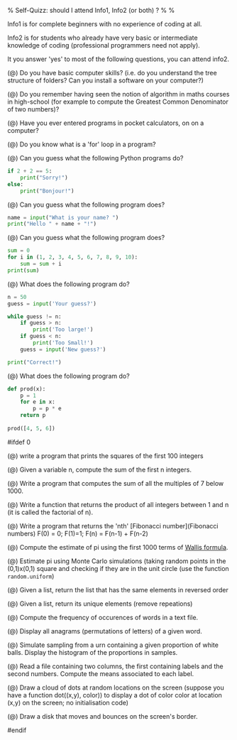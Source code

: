 % Self-Quizz: should I attend Info1, Info2 (or both) ?
% 
%

Info1 is for complete beginners with no experience of coding at all.

Info2 is for students who already have very basic or intermediate knowledge of coding (professional programmers need not apply). 

It you answer 'yes' to most of the following questions, you can attend info2. 

(@) Do you have basic computer skills? (i.e. do you understand the tree structure of folders? Can you install a software on your computer?)

(@) Do you remember having seen the notion of algorithm in maths courses in high-school (for example to compute the Greatest Common Denominator of two numbers)?

(@) Have you ever entered programs in pocket calculators, on on a computer?

(@) Do you know what is a 'for' loop in a program?

(@) Can you guess what the following Python programs do?

```python
if 2 + 2 == 5: 
	print("Sorry!")
else:
	print("Bonjour!")
```

(@) Can you guess what the following program does?

```python
name = input("What is your name? ")
print("Hello " + name + "!")
```

(@) Can you guess what the following program does?

```python
sum = 0
for i in (1, 2, 3, 4, 5, 6, 7, 8, 9, 10):
	sum = sum + i
print(sum)
```

(@) What does the following program do?

```python
n = 50
guess = input('Your guess?')

while guess != n:
	if guess > n:
		print('Too large!')
	if guess < n:
		print('Too Small!')
	guess = input('New guess?')

print("Correct!")
```


(@) What does the following program do?

```python
def prod(x):
	p = 1
	for e in x:
		p = p * e
	return p
	
prod([4, 5, 6])
```

#ifdef 0

(@) write a program that prints the squares of the first 100 integers 

(@) Given a variable n, compute the sum of the first n integers.

(@) Write a program that computes the sum of all the multiples of 7 below 1000.

(@) Write a function that returns the product of all integers between 1 and n (it is called the factorial of n).

(@) Write a program that returns the 'nth' [Fibonacci number](Fibonacci numbers) F(0) = 0; F(1)=1; F(n) = F(n-1) + F(n-2) 

(@) Compute the estimate of pi using the first 1000 terms of [Wallis formula](http://en.wikipedia.org/wiki/Wallis_product). 

(@) Estimate pi using Monte Carlo simulations (taking random points in the (0,1)x(0,1) square and checking if they are in the unit circle (use the function `random.uniform`)

(@) Given a list, return the list that has the same elements in reversed order

(@) Given a list, return its unique elements (remove repeations) 

(@) Compute the frequency of occurences of words in a text file.

(@) Display all anagrams (permutations of letters) of a given word.

(@) Simulate sampling from a urn containing a given proportion of white balls. Display the histogram of the proportions in samples.

(@) Read a file containing two columns, the first containing labels and the second numbers. Compute the means associated to each label.

(@) Draw a cloud of dots at random locations on the screen (suppose you have a function dot((x,y), color)) to display a dot of color color at location (x,y) on the screen; no initialisation code)

(@) Draw a disk that moves and bounces on the screen's border.


#endif





